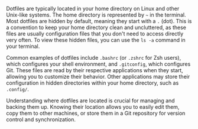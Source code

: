 Dotfiles are typically located in your home directory on Linux and other Unix-like systems. The home directory is represented by `~` in the terminal. Most dotfiles are hidden by default, meaning they start with a `.` (dot). This is a convention to keep your home directory clean and uncluttered, as these files are usually configuration files that you don't need to access directly very often. To view these hidden files, you can use the `ls -a` command in your terminal.

Common examples of dotfiles include `.bashrc` (or `.zshrc` for Zsh users), which configures your shell environment, and `.gitconfig`, which configures Git. These files are read by their respective applications when they start, allowing you to customize their behavior. Other applications may store their configuration in hidden directories within your home directory, such as `.config/`.

Understanding where dotfiles are located is crucial for managing and backing them up. Knowing their location allows you to easily edit them, copy them to other machines, or store them in a Git repository for version control and synchronization.